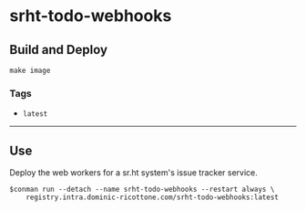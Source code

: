 # srht-todo-webhooks


## Build and Deploy

```
make image
```


### Tags

 + `latest`

----

## Use

Deploy the web workers for a sr.ht system's issue tracker service.

```
$conman run --detach --name srht-todo-webhooks --restart always \
    registry.intra.dominic-ricottone.com/srht-todo-webhooks:latest
```

